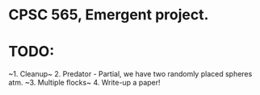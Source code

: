 # CPSC 565, Emergent project.

# TODO:
~1.  Cleanup~
2.  Predator - Partial, we have two randomly placed spheres atm.
~3.  Multiple flocks~
4.  Write-up a paper!
